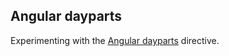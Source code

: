 ## Angular dayparts

Experimenting with the [Angular dayparts](https://github.com/cichys/angular-dayparts) directive.

